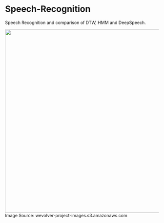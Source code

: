 # Speech-Recognition
Speech Recognition and comparison of DTW, HMM and DeepSpeech.

<img src = https://wevolver-project-images.s3.amazonaws.com/0.8ieefm4xu361_ChocH_eUxil5eaeXIsd3rw.png width = 600px />
Image Source: wevolver-project-images.s3.amazonaws.com
